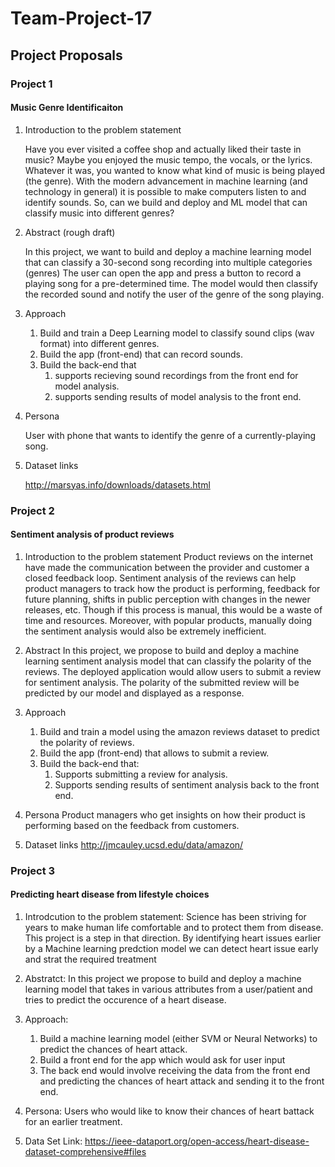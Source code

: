 # Team-Project-17

## Project Proposals

### Project 1
#### Music Genre Identificaiton

1. Introduction to the problem statement

    Have you ever visited a coffee shop and actually liked their taste in music? Maybe you enjoyed the music tempo, the vocals, or the lyrics. Whatever it was, you wanted to know what kind of music is being played (the genre). With the modern advancement in machine learning (and technology in general) it is possible to make computers listen to and identify sounds. So, can we build and deploy and ML model that can classify music into different genres?

2. Abstract (rough draft)

    In this project, we want to build and deploy a machine learning model that can classify a 30-second song recording into multiple categories (genres)
    The user can open the app and press a button to record a playing song for a pre-determined time. The model would then classify the recorded sound and notify the user of the genre of the song playing.


3. Approach
      1. Build and train a Deep Learning model to classify sound clips (wav format) into different genres.
      2. Build the app (front-end) that can record sounds.
      3. Build the back-end that 
          1. supports recieving sound recordings from the front end for model analysis.
          2. supports sending results of model analysis to the front end.
    
4. Persona

    User with phone that wants to identify the genre of a currently-playing song.

5. Dataset links

    http://marsyas.info/downloads/datasets.html


### Project 2
#### Sentiment analysis of product reviews


 1. Introduction to the problem statement
 Product reviews on the internet have made the communication between the provider and customer a closed feedback loop. Sentiment analysis of the reviews can help product managers to track how the product is performing, feedback for future planning, shifts in public perception with changes in the newer releases, etc. Though if this process is manual, this would be a waste of time and resources. Moreover, with popular products, manually doing the sentiment analysis would also be extremely inefficient.
 
 2. Abstract
 In this project, we propose to build and deploy a machine learning sentiment analysis model that can classify the polarity of the reviews. The deployed application would allow users to submit a review for sentiment analysis. The polarity of the submitted review will be predicted by our model and displayed as a response.
 
 3. Approach
      1. Build and train a model using the amazon reviews dataset to predict the polarity of reviews.
      2. Build the app (front-end) that allows to submit a review.
      3. Build the back-end that:
          1. Supports submitting a review for analysis.
          2. Supports sending results of sentiment analysis back to the front end.
 
 4. Persona
 Product managers who get insights on how their product is performing based on the feedback from customers.
 
 5. Dataset links
 http://jmcauley.ucsd.edu/data/amazon/
 
 
 ### Project 3
 #### Predicting heart disease from lifestyle choices
 
 1. Introdcution to the problem statement:
   Science has been striving for years to make human life comfortable and to protect them from disease. This project is a step in that direction. By identifying
  heart issues earlier by a Machine learning predction model we can detect heart issue early and strat the required treatment
  
 2. Abstratct:
    In this project we propose to build and deploy a machine learning model that takes in various attributes from a user/patient and tries to predict the 
  occurence of a heart disease.
  
 3. Approach:
    1. Build a machine learning model (either SVM or Neural Networks) to predict the chances of heart attack.
    2. Build a front end for the app which would ask for user input
    3. The back end would involve receiving the data from the front end and predicting the chances of heart attack and sending it to the front end.
  
 4. Persona:
    Users who would like to know their chances of heart battack for an earlier treatment.

 5. Data Set Link:
   https://ieee-dataport.org/open-access/heart-disease-dataset-comprehensive#files
    
 


